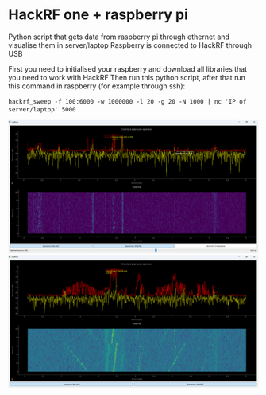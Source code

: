 # HackRF one + raspberry pi
Python script that gets data from raspberry pi through ethernet and visualise them in server/laptop
Raspberry is connected to HackRF through USB

First you need to initialised your raspberry and download all libraries that you need to work with HackRF
Then run this python script, after that run this command in raspberry (for example through ssh):

```
hackrf_sweep -f 100:6000 -w 1000000 -l 20 -g 20 -N 1000 | nc 'IP of server/laptop' 5000
```

![img_2.png](img_2.png)
![img_1.png](img_1.png)